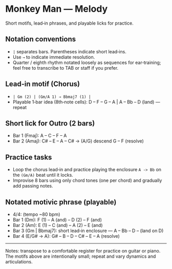 # Monkey Man — Melody

Short motifs, lead‑in phrases, and playable licks for practice.

## Notation conventions
- `|` separates bars. Parentheses indicate short lead‑ins.
- Use `→` to indicate immediate resolution.
- Quarter / eighth rhythm notated loosely as sequences for ear‑training; feel free to transcribe to TAB or staff if you prefer.

## Lead‑in motif (Chorus)
- `| Gm (2) | (Gm/A 1) → Bbmaj7 (1) |`
- Playable 1‑bar idea (8th‑note cells): D – F – G – A | A – Bb – D (land) — repeat

## Short lick for Outro (2 bars)
- Bar 1 (Fmaj): A – C – F – A
- Bar 2 (Amaj): C# – E – A – C# → (A/G) descend G – F (resolve)

## Practice tasks
- Loop the chorus lead‑in and practice playing the enclosure `A -> Bb` on the `(Gm/A)` beat until it locks.
- Improvise 8 bars using only chord tones (one per chord) and gradually add passing notes.

## Notated motivic phrase (playable)
- 4/4: (tempo ~80 bpm)
- Bar 1 (Dm): F (1) – A (and) – D (2) – F (and)
- Bar 2 (Am): E (1) – C (and) – A (2) – E (and)
- Bar 3 (Gm | Bbmaj7): short lead‑in enclosure — A – Bb – D – (land on D)
- Bar 4 (E/G# → A): G# – B – D – C# – E – A (resolve)

---

Notes: transpose to a comfortable register for practice on guitar or piano. The motifs above are intentionally small; repeat and vary dynamics and articulations.